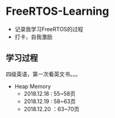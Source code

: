 # FreeRTOS-Learning
* 记录我学习FreeRTOS的过程
* 打卡，自我激励

## 学习过程
四级英语，第一次看英文书。。。


* Heap Memory
    * 2018.12.18 : 55~58页
    * 2018.12.19 : 58~63页
    * 2018.12.20 ：63~70页
    
